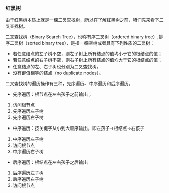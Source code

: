 ### 红黑树


由于红黑树本质上就是一棵二叉查找树，所以在了解红黑树之前，咱们先来看下二叉查找树。

二叉查找树（Binary Search Tree），也称有序二叉树（ordered binary tree）,排序二叉树（sorted binary tree），是指一棵空树或者具有下列性质的二叉树：

- 若任意结点的左子树不空，则左子树上所有结点的值均小于它的根结点的值；
- 若任意结点的右子树不空，则右子树上所有结点的值均大于它的根结点的值；
- 任意结点的左、右子树也分别为二叉查找树。
- 没有键值相等的结点（no duplicate nodes）。

二叉查找树的遍历操作有三种，先序遍历、中序遍历和后序遍历。

- 先序遍历：根节点在左右孩子之前输出；
 1. 访问根节点
 2. 先序遍历左子树
 3. 先序遍历右子树

- 中序遍历：按关键字从小到大顺序输出，即左孩子->根结点->右孩子
 1. 中序遍历左子树
 2. 访问根节点
 3. 中序遍历右子树

- 后序遍历：根结点在左右孩子之后输出
 1. 后序遍历左子树
 2. 后序遍历右子树
 3. 访问根节点